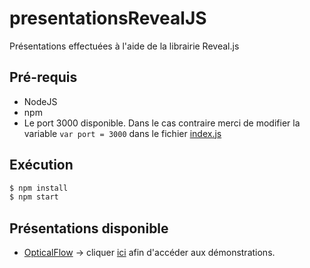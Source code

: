 # presentationsRevealJS
Présentations effectuées à l'aide de la librairie Reveal.js

## Pré-requis
* NodeJS
* npm
* Le port 3000 disponible. Dans le cas contraire merci de modifier la variable `var port = 3000` dans le fichier [index.js](https://github.com/MacBootglass/presentationsRevealJS/blob/master/index.js)

## Exécution
```bash
$ npm install
$ npm start
```

## Présentations disponible
* [OpticalFlow](https://github.com/MacBootglass/presentationsRevealJS/tree/master/public/presentations/opticalflow) -> cliquer [ici](https://github.com/MacBootglass/opticalflow-opencv3-examples) afin d'accéder aux démonstrations.
